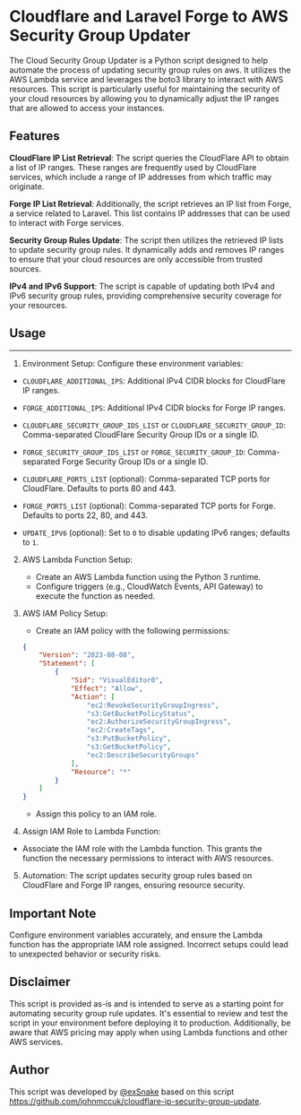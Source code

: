 # Cloudflare and Laravel Forge to AWS Security Group Updater
The Cloud Security Group Updater is a Python script designed to help automate the process of updating security group rules on aws. It utilizes the AWS Lambda service and leverages the boto3 library to interact with AWS resources. This script is particularly useful for maintaining the security of your cloud resources by allowing you to dynamically adjust the IP ranges that are allowed to access your instances.
## Features

**CloudFlare IP List Retrieval**: The script queries the CloudFlare API to obtain a list of IP ranges. These ranges are frequently used by CloudFlare services, which include a range of IP addresses from which traffic may originate.

**Forge IP List Retrieval**: Additionally, the script retrieves an IP list from Forge, a service related to Laravel. This list contains IP addresses that can be used to interact with Forge services.

**Security Group Rules Update**: The script then utilizes the retrieved IP lists to update security group rules. It dynamically adds and removes IP ranges to ensure that your cloud resources are only accessible from trusted sources.

**IPv4 and IPv6 Support**: The script is capable of updating both IPv4 and IPv6 security group rules, providing comprehensive security coverage for your resources.



## Usage
-----

1.  Environment Setup: Configure these environment variables:

-   `CLOUDFLARE_ADDITIONAL_IPS`: Additional IPv4 CIDR blocks for CloudFlare IP ranges.

-   `FORGE_ADDITIONAL_IPS`: Additional IPv4 CIDR blocks for Forge IP ranges.

-   `CLOUDFLARE_SECURITY_GROUP_IDS_LIST` or `CLOUDFLARE_SECURITY_GROUP_ID`: Comma-separated CloudFlare Security Group IDs or a single ID.

-   `FORGE_SECURITY_GROUP_IDS_LIST` or `FORGE_SECURITY_GROUP_ID`: Comma-separated Forge Security Group IDs or a single ID.

-   `CLOUDFLARE_PORTS_LIST` (optional): Comma-separated TCP ports for CloudFlare. Defaults to ports 80 and 443.

-   `FORGE_PORTS_LIST` (optional): Comma-separated TCP ports for Forge. Defaults to ports 22, 80, and 443.

-   `UPDATE_IPV6` (optional): Set to `0` to disable updating IPv6 ranges; defaults to `1`.

2.  AWS Lambda Function Setup:

    -   Create an AWS Lambda function using the Python 3 runtime.
    -   Configure triggers (e.g., CloudWatch Events, API Gateway) to execute the function as needed.
3.  AWS IAM Policy Setup:

    -   Create an IAM policy with the following permissions:


    ```json
    {
        "Version": "2023-08-08",
        "Statement": [
            {
                "Sid": "VisualEditor0",
                "Effect": "Allow",
                "Action": [
                    "ec2:RevokeSecurityGroupIngress",
                    "s3:GetBucketPolicyStatus",
                    "ec2:AuthorizeSecurityGroupIngress",
                    "ec2:CreateTags",
                    "s3:PutBucketPolicy",
                    "s3:GetBucketPolicy",
                    "ec2:DescribeSecurityGroups"
                ],
                "Resource": "*"
            }
        ]
    }
    ```

    -   Assign this policy to an IAM role.
4.  Assign IAM Role to Lambda Function:

 - Associate the IAM role with the Lambda function. This grants the function the necessary permissions to interact with AWS resources.
5.  Automation: The script updates security group rules based on CloudFlare and Forge IP ranges, ensuring resource security.
## Important Note

Configure environment variables accurately, and ensure the Lambda function has the appropriate IAM role assigned. Incorrect setups could lead to unexpected behavior or security risks.
## Disclaimer

This script is provided as-is and is intended to serve as a starting point for automating security group rule updates. It's essential to review and test the script in your environment before deploying it to production. Additionally, be aware that AWS pricing may apply when using Lambda functions and other AWS services.


## Author

This script was developed by [@exSnake](https://www.github.com/exSnake) based on this script https://github.com/johnmccuk/cloudflare-ip-security-group-update.



